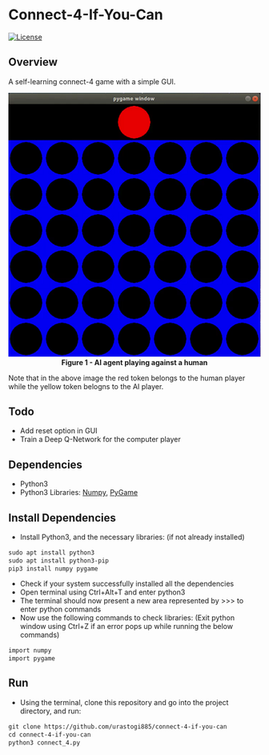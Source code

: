 # Connect-4-If-You-Can
[![License](https://img.shields.io/badge/License-MIT-blue.svg)](https://github.com/urastogi885/connect-4-if-you-can/blob/master/LICENSE)

## Overview
A self-learning connect-4 game with a simple GUI.

<p align="center">
  <img src="https://github.com/urastogi885/connect-4-if-you-can/blob/master/images/ai_vs_human.gif">
  <br><b>Figure 1 - AI agent playing against a human</b><br>
</p>

Note that in the above image the red token belongs to the human player while the yellow token belogns to the AI player.
## Todo
- Add reset option in GUI
- Train a Deep Q-Network for the computer player

## Dependencies

- Python3
- Python3 Libraries: [Numpy](https://numpy.org/), [PyGame](https://www.pygame.org/wiki/GettingStarted)

## Install Dependencies

- Install Python3, and the necessary libraries: (if not already installed)
````
sudo apt install python3
sudo apt install python3-pip
pip3 install numpy pygame
````

- Check if your system successfully installed all the dependencies
- Open terminal using Ctrl+Alt+T and enter python3
- The terminal should now present a new area represented by >>> to enter python commands
- Now use the following commands to check libraries: (Exit python window using Ctrl+Z if an error pops up while
running the below commands)
````
import numpy
import pygame
````

## Run

- Using the terminal, clone this repository and go into the project directory, and run:
````
git clone https://github.com/urastogi885/connect-4-if-you-can
cd connect-4-if-you-can
python3 connect_4.py
````
